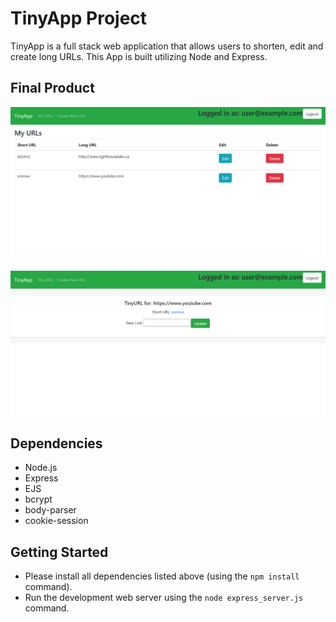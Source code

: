 # TinyApp Project

TinyApp is a full stack web application that allows users to shorten, edit and create long URLs. This App is built utilizing Node and Express.

## Final Product

!["This is the URL Index Page after logging in."](https://github.com/au-richard/tinyapp/blob/master/docs/urls-page.png)

!["This is the page for editing an existing URL."](https://github.com/au-richard/tinyapp/blob/master/docs/edit-urls-page.png)

## Dependencies

- Node.js
- Express
- EJS
- bcrypt
- body-parser
- cookie-session

## Getting Started

- Please install all dependencies listed above (using the `npm install` command).
- Run the development web server using the `node express_server.js` command.